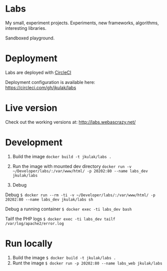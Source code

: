 # Labs

My small, experiment projects. Experiments, new frameworks, algorithms, interesting libraries.

Sandboxed playground.

# Deployment

Labs are deployed with [CircleCI](https://circleci.com)

Deployment configuration is available here: <https://circleci.com/gh/jkulak/labs>

# Live version

Check out the working versions at: <http://labs.webascrazy.net/>

# Development

1.  Build the image
    `docker build -t jkulak/labs .`

2.  Run the image with mounted dev directory
    `docker run -v ~/Developer/labs/:/var/www/html/ -p 20202:80 --name labs_dev jkulak/labs`

3.  Debug

Debug
`$ docker run --rm -ti -v ~/Developer/labs/:/var/www/html/ -p 20202:80 --name labs_dev jkulak/labs sh`

Debug a running container
`$ docker exec -ti labs_dev bash`

Tailf the PHP logs
`$ docker exec -ti labs_dev tailf /var/log/apache2/error.log`

# Run locally

1.  Build the image `$ docker build -t jkulak/labs .`
2.  Runt the image `$ docker run -p 20202:80 --name labs_web jkulak/labs`
